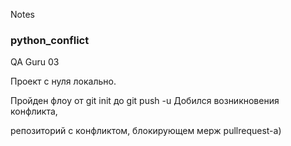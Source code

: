 Notes

### python_conflict

QA Guru 03

Проект с нуля локально. 


Пройден флоу от git init до git push -u Добился возникновения конфликта,

репозиторий с конфликтом, блокирующем мерж pullrequest-а)
